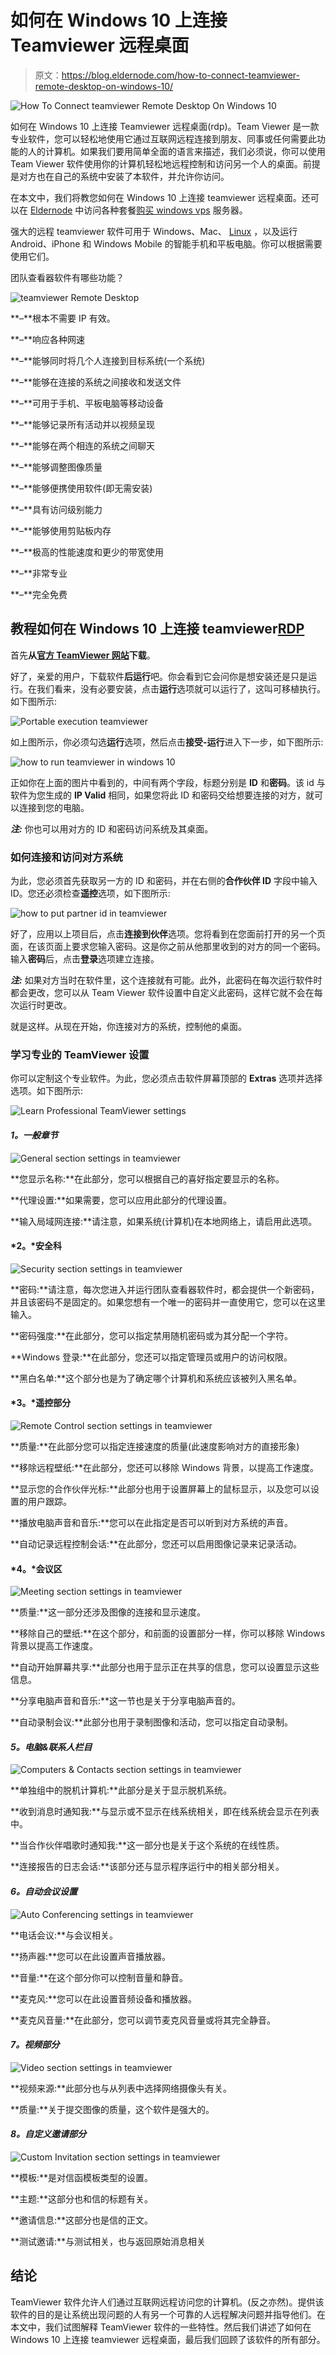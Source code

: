 # 如何在 Windows 10 上连接 Teamviewer 远程桌面

> 原文：<https://blog.eldernode.com/how-to-connect-teamviewer-remote-desktop-on-windows-10/>

![How To Connect teamviewer Remote Desktop On Windows 10](img/87127fafa282583b225c8e683f918056.png)

如何在 Windows 10 上连接 Teamviewer 远程桌面(rdp)。Team Viewer 是一款专业软件，您可以轻松地使用它通过互联网远程连接到朋友、同事或任何需要此功能的人的计算机。如果我们要用简单全面的语言来描述，我们必须说，你可以使用 Team Viewer 软件使用你的计算机轻松地远程控制和访问另一个人的桌面。前提是对方也在自己的系统中安装了本软件，并允许你访问。

在本文中，我们将教您如何在 Windows 10 上连接 teamviewer 远程桌面。还可以在 [Eldernode](https://eldernode.com/) 中访问各种套餐[购买 windows vps](https://eldernode.com/windows-vps/) 服务器。

强大的远程 teamviewer 软件可用于 Windows、Mac、 [Linux](https://blog.eldernode.com/tag/linux/) ，以及运行 Android、iPhone 和 Windows Mobile 的智能手机和平板电脑。你可以根据需要使用它们。

团队查看器软件有哪些功能？

![teamviewer Remote Desktop](img/18da725f02853efb556413a7268fdc5c.png)

**–**根本不需要 IP 有效。

**–**响应各种网速

**–**能够同时将几个人连接到目标系统(一个系统)

**–**能够在连接的系统之间接收和发送文件

**–**可用于手机、平板电脑等移动设备

**–**能够记录所有活动并以视频呈现

**–**能够在两个相连的系统之间聊天

**–**能够调整图像质量

**–**能够便携使用软件(即无需安装)

**–**具有访问级别能力

**–**能够使用剪贴板内存

**–**极高的性能速度和更少的带宽使用

**–**非常专业

**–**完全免费

## 教程如何在 Windows 10 上连接 teamviewer[RDP](https://eldernode.com/admin-rdp-server/)

首先**从[官方 TeamViewer 网站](https://www.teamviewer.com/en/download/windows/)下载**。

好了，亲爱的用户，下载软件**后运行**吧。你会看到它会问你是想安装还是只是运行。在我们看来，没有必要安装，点击**运行**选项就可以运行了，这叫可移植执行。如下图所示:

![Portable execution teamviewer](img/44ec545176eff396e15afb5aa40d35a3.png)

如上图所示，你必须勾选**运行**选项，然后点击**接受-运行**进入下一步，如下图所示:

![how to run teamviewer in windows 10](img/f9e323f4b051218ee9574bc200cc1d66.png)

正如你在上面的图片中看到的，中间有两个字段，标题分别是 **ID** 和**密码**。该 id 与软件为您生成的 **IP Valid** 相同，如果您将此 ID 和密码交给想要连接的对方，就可以连接到您的电脑。

***注:*** 你也可以用对方的 ID 和密码访问系统及其桌面。

### 如何连接和访问对方系统

为此，您必须首先获取另一方的 ID 和密码，并在右侧的**合作伙伴 ID** 字段中输入 ID。您还必须检查**遥控**选项，如下图所示:

![how to put partner id in teamviewer](img/9a603111f8291abfd912360b336043b0.png)

好了，应用以上项目后，点击**连接到伙伴**选项。您将看到在您面前打开的另一个页面，在该页面上要求您输入密码。这是你之前从他那里收到的对方的同一个密码。输入**密码**后，点击**登录**选项建立连接。

***注:*** 如果对方当时在软件里，这个连接就有可能。此外，此密码在每次运行软件时都会更改，您可以从 Team Viewer 软件设置中自定义此密码，这样它就不会在每次运行时更改。

就是这样。从现在开始，你连接对方的系统，控制他的桌面。

### 学习专业的 TeamViewer 设置

你可以定制这个专业软件。为此，您必须点击软件屏幕顶部的 **Extras** 选项并选择选项。如下图所示:

![Learn Professional TeamViewer settings](img/01eead776390b0d351851d4097a3bf69.png)

#### *1。一般章节*

![General section settings in teamviewer](img/ad4e069c7f0e96bdbfba24ae29524bcf.png)

**您显示名称:**在此部分，您可以根据自己的喜好指定要显示的名称。

**代理设置:**如果需要，您可以应用此部分的代理设置。

**输入局域网连接:**请注意，如果系统(计算机)在本地网络上，请启用此选项。

#### *2。*安全科

![Security section settings in teamviewer](img/e2fed8b7c4490dbfce8ddba34564c0a0.png)

**密码:**请注意，每次您进入并运行团队查看器软件时，都会提供一个新密码，并且该密码不是固定的。如果您想有一个唯一的密码并一直使用它，您可以在这里输入。

**密码强度:**在此部分，您可以指定禁用随机密码或为其分配一个字符。

**Windows 登录:**在此部分，您还可以指定管理员或用户的访问权限。

**黑白名单:**这个部分也是为了确定哪个计算机和系统应该被列入黑名单。

#### *3。*遥控部分

![Remote Control section settings in teamviewer](img/3f2687f35522837e9e26dbd28f5a4cba.png)

**质量:**在此部分您可以指定连接速度的质量(此速度影响对方的直接形象)

**移除远程壁纸:**在此部分，您还可以移除 Windows 背景，以提高工作速度。

**显示您的合作伙伴光标:**此部分也用于设置屏幕上的鼠标显示，以及您可以设置的用户跟踪。

**播放电脑声音和音乐:**您可以在此指定是否可以听到对方系统的声音。

**自动记录远程控制会话:**在此部分，您还可以启用图像记录来记录活动。

#### *4。*会议区

![Meeting section settings in teamviewer](img/4ef919f8d2d44733603f2cc1be2052ad.png)

**质量:**这一部分还涉及图像的连接和显示速度。

**移除自己的壁纸:**在这个部分，和前面的设置部分一样，你可以移除 Windows 背景以提高工作速度。

**自动开始屏幕共享:**此部分也用于显示正在共享的信息，您可以设置显示这些信息。

**分享电脑声音和音乐:**这一节也是关于分享电脑声音的。

**自动录制会议:**此部分也用于录制图像和活动，您可以指定自动录制。

#### *5。电脑&联系人栏目*

![Computers & Contacts section settings in teamviewer](img/a2e3fdc0ff3574b88b75178201f23dfb.png)

**单独组中的脱机计算机:**此部分是关于显示脱机系统。

**收到消息时通知我:**与显示或不显示在线系统相关，即在线系统会显示在列表中。

**当合作伙伴唱歌时通知我:**这一部分也是关于这个系统的在线性质。

**连接报告的日志会话:**该部分还与显示程序运行中的相关部分相关。

#### *6。自动会议设置*

![Auto Conferencing settings in teamviewer](img/502770cfd96fe905db41ed541faa47c3.png)

**电话会议:**与会议相关。

**扬声器:**您可以在此设置声音播放器。

**音量:**在这个部分你可以控制音量和静音。

**麦克风:**您可以在此设置音频设备和播放器。

**麦克风音量:**在此部分，您可以调节麦克风音量或将其完全静音。

#### *7。视频部分*

![Video section settings in teamviewer](img/3f04a38d0a15d17d1f50fc18412809dd.png)

**视频来源:**此部分也与从列表中选择网络摄像头有关。

**质量:**关于提交图像的质量，这个软件是强大的。

#### *8。自定义邀请部分*

![Custom Invitation section settings in teamviewer](img/d13aa0cda0aad87bb5fb3f7227b1bff7.png)

**模板:**是对信函模板类型的设置。

**主题:**这部分也和信的标题有关。

**邀请信息:**这部分也是信的正文。

**测试邀请:**与测试相关，也与返回原始消息相关

## 结论

TeamViewer 软件允许人们通过互联网远程访问您的计算机。(反之亦然)。提供该软件的目的是让系统出现问题的人有另一个可靠的人远程解决问题并指导他们。在本文中，我们试图解释 TeamViewer 软件的一些特性。然后我们讲述了如何在 Windows 10 上连接 teamviewer 远程桌面，最后我们回顾了该软件的所有部分。